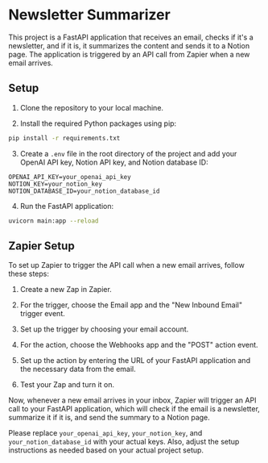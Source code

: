# Newsletter Summarizer

This project is a FastAPI application that receives an email, checks if it's a newsletter, and if it is, it summarizes the content and sends it to a Notion page. The application is triggered by an API call from Zapier when a new email arrives.

## Setup

1. Clone the repository to your local machine.

2. Install the required Python packages using pip:

```bash
pip install -r requirements.txt
```

3. Create a `.env` file in the root directory of the project and add your OpenAI API key, Notion API key, and Notion database ID:

```env
OPENAI_API_KEY=your_openai_api_key
NOTION_KEY=your_notion_key
NOTION_DATABASE_ID=your_notion_database_id
```

4. Run the FastAPI application:

```bash
uvicorn main:app --reload
```

## Zapier Setup

To set up Zapier to trigger the API call when a new email arrives, follow these steps:

1. Create a new Zap in Zapier.

2. For the trigger, choose the Email app and the "New Inbound Email" trigger event.

3. Set up the trigger by choosing your email account.

4. For the action, choose the Webhooks app and the "POST" action event.

5. Set up the action by entering the URL of your FastAPI application and the necessary data from the email.

6. Test your Zap and turn it on.

Now, whenever a new email arrives in your inbox, Zapier will trigger an API call to your FastAPI application, which will check if the email is a newsletter, summarize it if it is, and send the summary to a Notion page.

Please replace `your_openai_api_key`, `your_notion_key`, and `your_notion_database_id` with your actual keys. Also, adjust the setup instructions as needed based on your actual project setup.